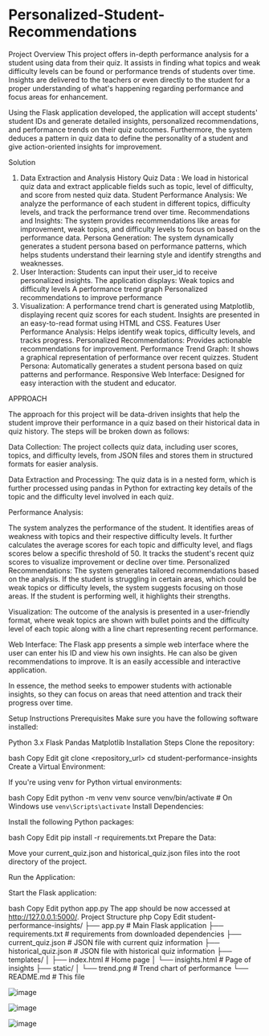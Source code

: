# Personalized-Student-Recommendations

Project Overview
This project offers in-depth performance analysis for a student using data from their quiz. It assists in finding what topics and weak difficulty levels can be found or performance trends of students over time. Insights are delivered to the teachers or even directly to the student for a proper understanding of what's happening regarding performance and focus areas for enhancement.

Using the Flask application developed, the application will accept students' student IDs and generate detailed insights, personalized recommendations, and performance trends on their quiz outcomes. Furthermore, the system deduces a pattern in quiz data to define the personality of a student and give action-oriented insights for improvement.

Solution
1. Data Extraction and Analysis
History Quiz Data : We load in historical quiz data and extract applicable fields such as topic, level of difficulty, and score from nested quiz data.
Student Performance Analysis: We analyze the performance of each student in different topics, difficulty levels, and track the performance trend over time.
Recommendations and Insights: The system provides recommendations like areas for improvement, weak topics, and difficulty levels to focus on based on the performance data.
Persona Generation: The system dynamically generates a student persona based on performance patterns, which helps students understand their learning style and identify strengths and weaknesses.
2. User Interaction:
Students can input their user_id to receive personalized insights.
The application displays:
Weak topics and difficulty levels
A performance trend graph
Personalized recommendations to improve performance
3. Visualization:
A performance trend chart is generated using Matplotlib, displaying recent quiz scores for each student.
Insights are presented in an easy-to-read format using HTML and CSS.
Features
User Performance Analysis: Helps identify weak topics, difficulty levels, and tracks progress.
Personalized Recommendations: Provides actionable recommendations for improvement.
Performance Trend Graph: It shows a graphical representation of performance over recent quizzes.
Student Persona: Automatically generates a student persona based on quiz patterns and performance.
Responsive Web Interface: Designed for easy interaction with the student and educator.

APPROACH

The approach for this project will be data-driven insights that help the student improve their performance in a quiz based on their historical data in quiz history. The steps will be broken down as follows:

Data Collection: The project collects quiz data, including user scores, topics, and difficulty levels, from JSON files and stores them in structured formats for easier analysis.

Data Extraction and Processing: The quiz data is in a nested form, which is further processed using pandas in Python for extracting key details of the topic and the difficulty level involved in each quiz.

Performance Analysis:

The system analyzes the performance of the student. It identifies areas of weakness with topics and their respective difficulty levels. It further calculates the average scores for each topic and difficulty level, and flags scores below a specific threshold of 50.
It tracks the student's recent quiz scores to visualize improvement or decline over time.
Personalized Recommendations: The system generates tailored recommendations based on the analysis. If the student is struggling in certain areas, which could be weak topics or difficulty levels, the system suggests focusing on those areas. If the student is performing well, it highlights their strengths.

Visualization: The outcome of the analysis is presented in a user-friendly format, where weak topics are shown with bullet points and the difficulty level of each topic along with a line chart representing recent performance.

Web Interface: The Flask app presents a simple web interface where the user can enter his ID and view his own insights. He can also be given recommendations to improve. It is an easily accessible and interactive application.

In essence, the method seeks to empower students with actionable insights, so they can focus on areas that need attention and track their progress over time.

Setup Instructions
Prerequisites
Make sure you have the following software installed:

Python 3.x
Flask
Pandas
Matplotlib
Installation Steps
Clone the repository:

bash
Copy
Edit
git clone <repository_url>
cd student-performance-insights
Create a Virtual Environment:

If you're using venv for Python virtual environments:

bash
Copy
Edit
python -m venv venv
source venv/bin/activate # On Windows use `venv\Scripts\activate`
Install Dependencies:

Install the following Python packages:

bash
Copy
Edit
pip install -r requirements.txt
Prepare the Data:

Move your current_quiz.json and historical_quiz.json files into the root directory of the project.

Run the Application:

Start the Flask application:

bash
Copy
Edit
python app.py
The app should be now accessed at http://127.0.0.1:5000/.
Project Structure
php
Copy
Edit
student-performance-insights/
├── app.py # Main Flask application
├── requirements.txt # requirements from downloaded dependencies
├── current_quiz.json # JSON file with current quiz information
├── historical_quiz.json # JSON file with historical quiz information
├── templates/
│ ├── index.html # Home page
│ └── insights.html # Page of insights
├── static/
│ └── trend.png # Trend chart of performance
└── README.md # This file

![image](https://github.com/user-attachments/assets/e056829a-0fbb-45b0-9f71-c9a4bbba603b)


![image](https://github.com/user-attachments/assets/c32244d3-425f-4dbe-9307-d74a82146c0b)


![image](https://github.com/user-attachments/assets/6f2536b2-0391-4671-9f08-843b313cf9c2)



